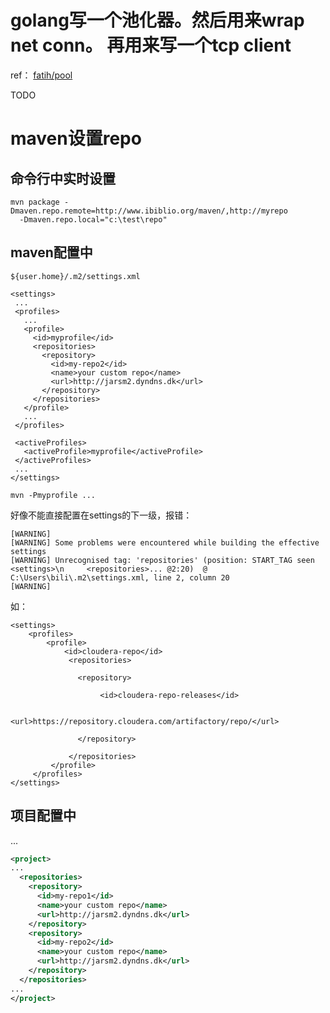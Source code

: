 
# golang写一个池化器。然后用来wrap net conn。 再用来写一个tcp client

ref： [fatih/pool](https://github.com/fatih/pool)

TODO

# maven设置repo

## 命令行中实时设置

```
mvn package -Dmaven.repo.remote=http://www.ibiblio.org/maven/,http://myrepo 
  -Dmaven.repo.local="c:\test\repo"
```

## maven配置中

`${user.home}/.m2/settings.xml`

```
<settings>
 ...
 <profiles>
   ...
   <profile>
     <id>myprofile</id>
     <repositories>
       <repository>
         <id>my-repo2</id>
         <name>your custom repo</name>
         <url>http://jarsm2.dyndns.dk</url>
       </repository>
     </repositories>
   </profile>
   ...
 </profiles>
 
 <activeProfiles>
   <activeProfile>myprofile</activeProfile>
 </activeProfiles>
 ...
</settings>
```

`mvn -Pmyprofile ...`

好像不能直接配置在settings的下一级，报错：
```
[WARNING]
[WARNING] Some problems were encountered while building the effective settings
[WARNING] Unrecognised tag: 'repositories' (position: START_TAG seen <settings>\n     <repositories>... @2:20)  @ C:\Users\bili\.m2\settings.xml, line 2, column 20
[WARNING]
```

如：
```
<settings>
    <profiles>
        <profile>
            <id>cloudera-repo</id>
             <repositories>

               <repository>

                    <id>cloudera-repo-releases</id>
                
                    <url>https://repository.cloudera.com/artifactory/repo/</url>
               
               </repository>
             
             </repositories>
         </profile>
     </profiles>
</settings>
```



## 项目配置中
...
```xml
<project>
...
  <repositories>
    <repository>
      <id>my-repo1</id>
      <name>your custom repo</name>
      <url>http://jarsm2.dyndns.dk</url>
    </repository>
    <repository>
      <id>my-repo2</id>
      <name>your custom repo</name>
      <url>http://jarsm2.dyndns.dk</url>
    </repository>
  </repositories>
...
</project>
```
